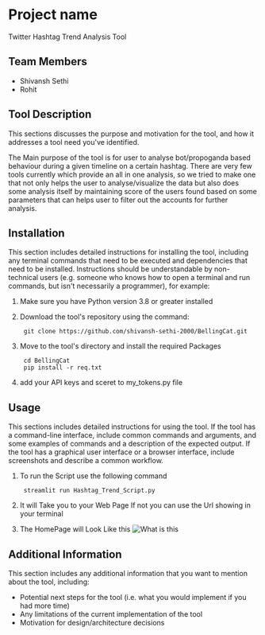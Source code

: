 # Project name
Twitter Hashtag Trend Analysis Tool
## Team Members
- Shivansh Sethi
- Rohit

## Tool Description
This sections discusses the purpose and motivation for the tool, and how it addresses a tool need you've identified.

The Main purpose of the tool is for user to analyse bot/propoganda based behaviour during a given timeline on a certain hashtag.
There are very few tools currently which provide an all in one analysis, so we tried to make one that not only helps the user to analyse/visualize the data but also does some analysis itself by maintaining score of the users found based on some parameters that can helps user to filter out the accounts for further analysis.

## Installation
This section includes detailed instructions for installing the tool, including any terminal commands that need to be executed and dependencies that need to be installed. Instructions should be understandable by non-technical users (e.g. someone who knows how to open a terminal and run commands, but isn't necessarily a programmer), for example:

1. Make sure you have Python version 3.8 or greater installed

2. Download the tool's repository using the command:

        git clone https://github.com/shivansh-sethi-2000/BellingCat.git

3. Move to the tool's directory and install the required Packages

        cd BellingCat
        pip install -r req.txt

4. add your API keys and sceret to my_tokens.py file

## Usage
This sections includes detailed instructions for using the tool. If the tool has a command-line interface, include common commands and arguments, and some examples of commands and a description of the expected output. If the tool has a graphical user interface or a browser interface, include screenshots and describe a common workflow.

1. To run the Script use the following command

        streamlit run Hashtag_Trend_Script.py

2. It will Take you to your Web Page If not you can use the Url showing in your terminal

3. The HomePage will Look Like this
    ![What is this](main.png)

## Additional Information
This section includes any additional information that you want to mention about the tool, including:
- Potential next steps for the tool (i.e. what you would implement if you had more time)
- Any limitations of the current implementation of the tool
- Motivation for design/architecture decisions
